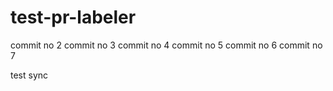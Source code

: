 # test-pr-labeler
commit no 2
commit no 3
commit no 4
commit no 5
commit no 6
commit no 7


test sync
